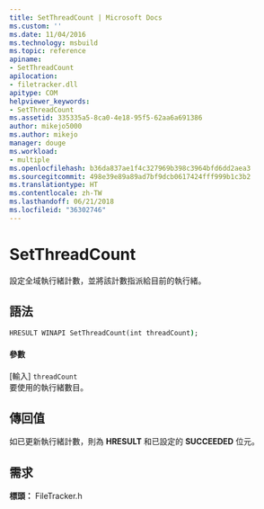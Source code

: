 ```yaml
---
title: SetThreadCount | Microsoft Docs
ms.custom: ''
ms.date: 11/04/2016
ms.technology: msbuild
ms.topic: reference
apiname:
- SetThreadCount
apilocation:
- filetracker.dll
apitype: COM
helpviewer_keywords:
- SetThreadCount
ms.assetid: 335335a5-8ca0-4e18-95f5-62aa6a691386
author: mikejo5000
ms.author: mikejo
manager: douge
ms.workload:
- multiple
ms.openlocfilehash: b36da837ae1f4c327969b398c3964bfd6dd2aea3
ms.sourcegitcommit: 498e39e89a89ad7bf9dcb0617424fff999b1c3b2
ms.translationtype: HT
ms.contentlocale: zh-TW
ms.lasthandoff: 06/21/2018
ms.locfileid: "36302746"
---
```

# <a name="setthreadcount"></a>SetThreadCount
設定全域執行緒計數，並將該計數指派給目前的執行緒。  
  
## <a name="syntax"></a>語法  
  
```cmd  
HRESULT WINAPI SetThreadCount(int threadCount);  
```  
  
#### <a name="parameters"></a>參數  
 [輸入] `threadCount`  
 要使用的執行緒數目。  
  
## <a name="return-value"></a>傳回值  
 如已更新執行緒計數，則為 **HRESULT** 和已設定的 **SUCCEEDED** 位元。  
  
## <a name="requirements"></a>需求  
 **標頭：** FileTracker.h